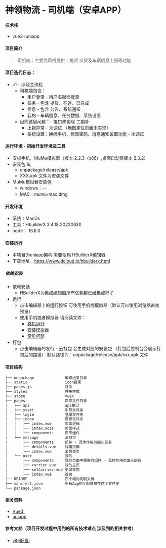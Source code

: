 # 神领物流 - 司机端（安卓APP）

#### 技术栈
- vue3+uniapp

#### 项目简介
> 司机端：主要为司机提供：提货 交货及车辆信息上报等功能

#### 项目迭代日志：
- v1 - 涉及主流程
	- 司机端包含：
		- 用户登录 - 用户名密码登录
		- 任务 - 包含 提货、在途、已完成
		- 信息 - 包含 公告、系统通知 
		- 我的 - 车辆信息、任务数据、系统设置
	- 目前遗留问题：- 接口未实现 二期补 
		- 上报异常 - 未调试 （地图定位页面未实现）
		- 系统设置：换绑手机、修改密码、消息通知设置功能 - 未调试
 
#### 运行环境 - 初始开发环境及工具
- 安卓手机、MuMu模拟器（版本 2.2.3（x86）,桌面启动器版本 2.3.2）
- 安装包 luj
	- unpackage/release/apk
	- XXX.apk 文件为安装文件  
- MuMu模拟器安装包 
	- windows：--
	- MAC：mumu-mac.dmg
#### 开发环境
- 系统：MacOs  
- 工具：HbuilderX 3.4.18.20220630
- node： 16.8.0
#### 安装运行
- 本项目为uniapp架构 需要依赖 HBuilderX编辑器
- 下载地址：https://www.dcloud.io/hbuilderx.html
##### 依赖安装
- 依赖安装
	- HBuilderX为集成编辑器所有依赖都已经集成好了
- 运行
	- 点击编辑器上的运行按钮 可使用手机或模拟器（默认可以使用浏览器直接预览） 
	- 使用手机或者模拟器 请阅读文件：
		- [真机运行](https://uniapp.dcloud.net.cn/tutorial/run/run-app.html#%E8%BF%90%E8%A1%8C%E5%85%A5%E5%8F%A3) 
		- [安装模拟器](https://uniapp.dcloud.net.cn/tutorial/run/installSimulator.html#simulator) 
		- [常见问题](https://uniapp.dcloud.net.cn/tutorial/run/run-app-faq.html)
- 打包
	- 点击编辑器的发行 - 云打包 会生成对应的安装包 （打包后控制台会展示打包后的路径） 默认路径为：unpackage/release/apk/xxx.apk 文件
	
#### 项目结构
```html
├── unpackage              编译结果目录
├── static                 icon目录
├── pages.js               路由
├── styles                 共用样式
├── store                  vuex
├── pages                  页面文件目录
|   ├── api                api接口
|   ├── start              引导文件夹
|   ├── login              登录文件夹
|   ├── index              首页文件夹
|   |   ├── index.vue      页面逻辑
|   |   ├── index.scss     页面样式
|   |   └── components     页面组件
|   └── message            消息页
|       ├── components     组件 - 具体作用页面头部有
|       ├── details.vue    详情页面
|       └── index.vue 	   消息首页
|   └── user               我的
|       ├── components     我的页面中使用的组件 - 具体作用页面头部有
|       ├── carrier.vue    我的主页
|       ├── setCarrier.vue 更改状态
|       └── index.vue      首页
├── README 				   四个端的说明文档		
├── manifest.json          所有App相关配置都在这个文件里
└── package.json

```
#### 相关资料
- [Vue3:](https://cn.vuejs.org/guide/introduction.html)
- [uniapp](https://uniapp.dcloud.net.cn/tutorial/)
#### 参考文档（项目开发过程中用到的所有技术难点 涉及到的相关参考）
- [vite配置:](https://vitejs.dev/config/)

